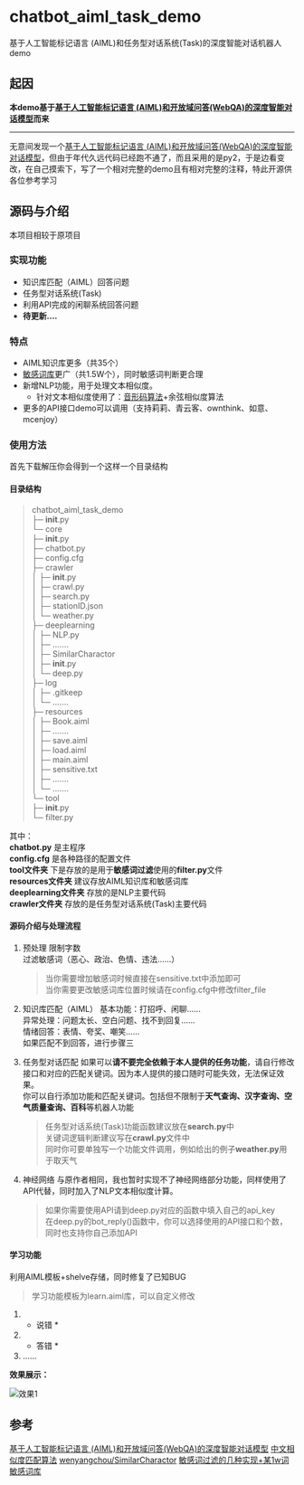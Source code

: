 # chatbot_aiml_task_demo
基于人工智能标记语言 (AIML)和任务型对话系统(Task)的深度智能对话机器人demo
## 起因
**本demo基于[基于人工智能标记语言 (AIML)和开放域问答(WebQA)的深度智能对话模型](https://github.com/zhangbincheng1997/chatbot-aiml-webqa)而来**

---
无意间发现一个[基于人工智能标记语言 (AIML)和开放域问答(WebQA)的深度智能对话模型](https://github.com/zhangbincheng1997/chatbot-aiml-webqa)，但由于年代久远代码已经跑不通了，而且采用的是py2，于是边看变改，在自己摸索下，写了一个相对完整的demo且有相对完整的注释，特此开源供各位参考学习
## 源码与介绍
本项目相较于原项目
### 实现功能
+ 知识库匹配（AIML）回答问题
+ 任务型对话系统(Task)
+ 利用API完成的闲聊系统回答问题
+ **待更新....**
### 特点
+ AIML知识库更多（共35个）
+ [敏感词库](https://github.com/observerss/textfilter)更广（共1.5W个），同时敏感词判断更合理
+ 新增NLP功能，用于处理文本相似度。
  + 针对文本相似度使用了：[音形码算法](https://github.com/wenyangchou/SimilarCharactor)+余弦相似度算法
+ 更多的API接口demo可以调用（支持莉莉、青云客、ownthink、如意、mcenjoy）

### 使用方法
首先下载解压你会得到一个这样一个目录结构

#### 目录结构
  >chatbot_aiml_task_demo<br>
├─ __init__.py<br>
└─ core<br>
       ├─ __init__.py<br>
       ├─ chatbot.py<br>
       ├─ config.cfg<br>
       ├─ crawler<br>
       │    ├─ __init__.py<br>
       │    ├─ crawl.py<br>
       │    ├─ search.py<br>
       │    ├─ stationID.json<br>
       │    └─ weather.py<br>
       ├─ deeplearning<br>
       │    ├─ NLP.py<br>
       │    ├─  .......<br>
       │    ├─ SimilarCharactor<br>
       │    ├─ __init__.py<br>
       │    └─ deep.py<br>
       ├─ log<br>
       │    ├─ .gitkeep<br>
       │    └─ .......<br>
       ├─ resources<br>
       │    ├─ Book.aiml<br>
       │    ├─ .......<br>
       │    ├─ save.aiml<br>
       │    ├─ load.aiml<br>
       │    ├─ main.aiml<br>
       │    ├─ sensitive.txt<br>
       │    ├─ .......<br>
       │    └─  .......<br>
       └─ tool<br>
              ├─ __init__.py<br>
              └─ filter.py<br>
  
 其中：<br>
  **chatbot.py** 是主程序<br>
  **config.cfg** 是各种路径的配置文件<br>
 **tool文件夹** 下是存放的是用于**敏感词过滤**使用的**filter.py**文件<br>
 **resources文件夹** 建议存放AIML知识库和敏感词库<br>
 **deeplearning文件夹** 存放的是NLP主要代码<br>
  **crawler文件夹** 存放的是任务型对话系统(Task)主要代码<br>
  
#### 源码介绍与处理流程
1. 预处理
    限制字数<br>
     过滤敏感词（恶心、政治、色情、违法......）<br>
    >当你需要增加敏感词时候直接在sensitive.txt中添加即可<br>
    >当你需要更改敏感词库位置时候请在config.cfg中修改filter_file<br>

2.  知识库匹配（AIML）
    基本功能：打招呼、闲聊......<br>
    异常处理：问题太长、空白问题、找不到回复......<br>
    情绪回答：表情、夸奖、嘲笑......<br>
   如果匹配不到回答，进行步骤三
3. 任务型对话匹配
    如果可以**请不要完全依赖于本人提供的任务功能**，请自行修改接口和对应的匹配关键词。因为本人提供的接口随时可能失效，无法保证效果。<br>
    你可以自行添加功能和匹配关键词。包括但不限制于**天气查询、汉字查询、空气质量查询、百科**等机器人功能<br>
    >任务型对话系统(Task)功能函数建议放在**search.py**中<br>
    >关键词逻辑判断建议写在**crawl.py**文件中<br>
    >同时你可要单独写一个功能文件调用，例如给出的例子**weather.py**用于取天气<br>

4. 神经网络
    与原作者相同，我也暂时实现不了神经网络部分功能，同样使用了API代替，同时加入了NLP文本相似度计算。<br>
    >如果你需要使用API请到deep.py对应的函数中填入自己的api_key<br>
    >在deep.py的bot_reply()函数中，你可以选择使用的API接口和个数，同时也支持你自己添加API<br>
#### 学习功能
利用AIML模板+shelve存储，同时修复了已知BUG
>学习功能模板为learn.aiml库，可以自定义修改
1. * 说错 *<br>
2. * 答错 *<br>
3.  ......<br>
   
   
**效果展示：**

![效果1](http://blog.520004.xyz/wp-content/uploads/2022/02/1644662900-1.png)

## 参考

[基于人工智能标记语言 (AIML)和开放域问答(WebQA)的深度智能对话模型](https://github.com/zhangbincheng1997/chatbot-aiml-webqa)
[中文相似度匹配算法](https://blog.csdn.net/chndata/article/details/41114771)
[wenyangchou/SimilarCharactor](https://github.com/wenyangchou/SimilarCharactor)
[敏感词过滤的几种实现+某1w词敏感词库](https://github.com/observerss/textfilter)

